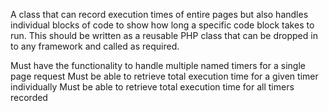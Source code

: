 A class that can record execution times of entire pages but also handles individual blocks of code to show how long a specific code block takes to run. This should be written as a reusable PHP class that can be dropped in to any framework and called as required.

Must have the functionality to handle multiple named timers for a single page request
Must be able to retrieve total execution time for a given timer individually
Must be able to retrieve total execution time for all timers recorded
